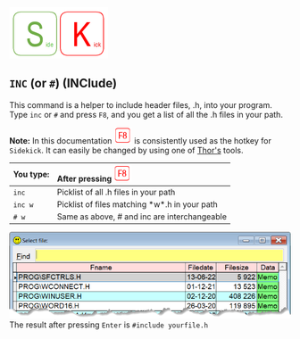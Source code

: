 [![Sidekick](Images/SKLogo.png)](../README.md)

## `INC` (or `#`) (INClude)


This command is a helper to include header files, .h, into your program. Type `inc` or `#` and press `F8`, and you get a list of all the .h files in your path.

**Note:** In this documentation ![`F8`](Images/F8.png) is consistently used as the hotkey for `Sidekick`. It can easily be changed by using one of [Thor's](https://github.com/VFPX/Thor) tools. 

| You type:  | After pressing ![`F8`](Images/F8.png)|
|:----------|:----------------------------------------------------------------------|
| `inc` | Picklist of all .h files in your path |
| `inc w` | Picklist of files matching \*w\*.h in your path |
| `# w` | Same as above, \# and inc are interchangeable   |


![inc](Images/skinc.png)
The result after pressing `Enter` is `#include yourfile.h`


